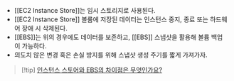 
- [[EC2 Instance Store]]는 임시 스토리지로 사용된다.
- [[EC2 Instance Store]] 볼륨에 저장된 데이터는 인스턴스 중지, 종료 또는 하드웨어 장애 시 삭제된다.
- [[EBS]]는 위의 경우에도 데이터를 보존하고, [[EBS]] 스냅샷을 활용해 볼륨 백업이 가능하다.
- 의도치 않은 변경 혹은 손실 방지를 위해 스냅샷 생성 주기를 짧게 가져가자.

>[!tip] [인스턴스 스토어와 EBS의 차이점은 무엇인가요?](https://repost.aws/ko/knowledge-center/instance-store-vs-ebs)

